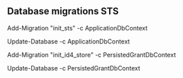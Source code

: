 
## Database migrations STS

Add-Migration "init_sts" -c ApplicationDbContext

Update-Database -c ApplicationDbContext

Add-Migration "init_id4_store" -c PersistedGrantDbContext 

Update-Database -c PersistedGrantDbContext 
